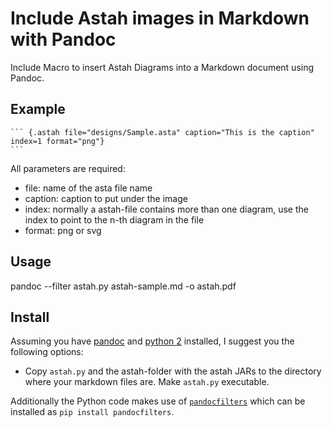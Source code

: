 Include Astah images in Markdown with Pandoc
============================================
Include Macro to insert Astah Diagrams into a Markdown document using Pandoc.

Example
-------

    ``` {.astah file="designs/Sample.asta" caption="This is the caption" index=1 format="png"}
    ```

All parameters are required:
* file:     name of the asta file name
* caption:  caption to put under the image
* index:    normally a astah-file contains more than one diagram, use the index to point to the n-th diagram in the file
* format:   png or svg

Usage
-----
pandoc --filter astah.py astah-sample.md -o astah.pdf

Install
-------
Assuming you have [pandoc](http://pandoc.org/) and [python
2](https://www.python.org/) installed, I suggest you the following
options:

-   Copy `astah.py` and the astah-folder with the astah JARs to the directory where your markdown
    files are. Make `astah.py` executable.

Additionally the Python code makes use of
[`pandocfilters`](http://pandoc.org/scripting.html#but-i-dont-want-to-learn-haskell)
which can be installed as `pip install pandocfilters`.

